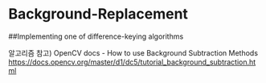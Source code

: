 # Background-Replacement
##Implementing one of difference-keying algorithms

알고리즘 참고) OpenCV docs - How to use Background Subtraction Methods
https://docs.opencv.org/master/d1/dc5/tutorial_background_subtraction.html
